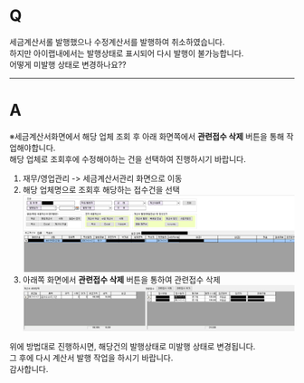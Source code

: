 # Q

세금계산서롤 발행했으나 수정계산서를 발행하여 취소하였습니다.  
하지만 아이랩내에서는 발행상태로 표시되어 다시 발행이 불가능합니다.  
어떻게 미발행 상태로 변경하나요??


***
# A

※세금계산서화면에서 해당 업체 조회 후 아래 화면쪽에서 **관련접수 삭제** 버튼을 통해 작업해야합니다.  
해당 업체로 조회후에 수정해야하는 건을 선택하여 진행하시기 바랍니다.

1. 재무/영업관리 -> 세금계산서관리 화면으로 이동  
1. 해당 업체명으로 조회후 해당하는 접수건을 선택  
![](/assets/faq/006-03/02계산서관리조회.png)  
1. 아래쪽 화면에서 **관련접수 삭제** 버튼을 통하여 관련접수 삭제   
![](/assets/faq/006-03/01계산서관련접수.png)  

위에 방법대로 진행하시면, 해당건의 발행상태로 미발행 상태로 변경됩니다.  
그 후에 다시 계산서 발행 작업을 하시기 바랍니다.  
감사합니다.